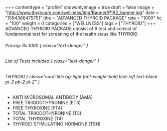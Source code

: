 +++
contenttype = "profile"
showonlyimage = true
draft = false
image = "http://www.thyrocare.com/wellness/img/Banner/P192_banner.jpg"
date = "1594386475751"
title = "ADVANCED THYROID PACKAGE"
rate = "1000"
hc = "100"
weight = 0
categories = ["WELLNESS"]
tags = ["THYROID"]
+++
ADVANCED THYROID PACKAGE consist of 6 test and consist of fundamental test for screaning of the health staus like THYROID
<!--more-->
###### Pricing: Rs.1000 { class="text-danger" }

###### List of Tests included { class="text-danger" }

###### THYROID { class="card-title bg-light font-weight-bold text-left text-black pt-2 pb-2 pl-2" } 
* ANTI MICROSOMAL ANTIBODY (AMA)
* FREE TRIIODOTHYRONINE (FT3)
* FREE THYROXINE (FT4)
* TOTAL TRIIODOTHYRONINE (T3)
* TOTAL THYROXINE (T4)
* THYROID STIMULATING HORMONE (TSH)
